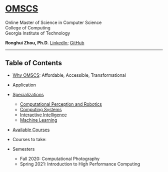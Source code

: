 # [OMSCS](https://omscs.gatech.edu/)

Online Master of Science in Computer Science  
College of Computing  
Georgia Institute of Technology  

**Ronghui Zhou, Ph.D.**
[LinkedIn](https://www.linkedin.com/in/ronghuizhou/); [GitHub](https://github.com/RonghuiZhou)

---------------------------------------------
## Table of Contents

- [Why OMSCS](https://omscs.gatech.edu/explore-oms-cs): Affordable, Accessible, Transformational
- [Application](https://omscs.gatech.edu/apply-now)
- [Specializations](https://omscs.gatech.edu/program-info/specializations)
	- [Computational Perception and Robotics](https://omscs.gatech.edu/specialization-computational-perception-robotics)
	- [Computing Systems](https://omscs.gatech.edu/specialization-computing-systems)
	- [Interactive Intelligence](https://omscs.gatech.edu/specialization-interactive-intelligence)
	- [Machine Learning](https://omscs.gatech.edu/specialization-machine-learning)
- [Available Courses](https://omscs.gatech.edu/current-courses)

- Courses to take:

- Semesters
	- Fall 2020: Computational Photography
	- Spring 2021: Introduction to High Performance Computing